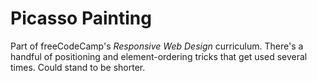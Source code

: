 # Picasso Painting

Part of freeCodeCamp's *Responsive Web Design* curriculum. There's a handful of positioning and element-ordering tricks that get used several times. Could stand to be shorter.